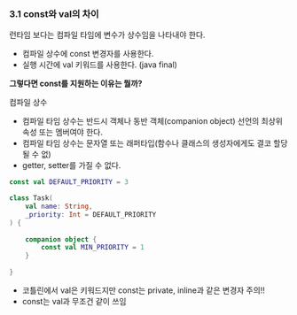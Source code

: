 ### 3.1 const와 val의 차이

런타임 보다는 컴파일 타임에 변수가 상수임을 나타내야 한다.

- 컴파일 상수에 const 변경자를 사용한다.
- 실행 시간에 val 키워드를 사용한다. (java final)

**그렇다면 const를 지원하는 이유는 뭘까?**

컴파일 상수

- 컴파일 타임 상수는 반드시 객체나 동반 객체(companion object) 선언의 최상위 속성 또는 멤버여야 한다.
- 컴파일 타임 상수는 문자열 또는 래퍼타입(함수나 클래스의 생성자에게도 결코 할당 될 수 없)
- getter, setter를 가질 수 없다.

```kotlin
const val DEFAULT_PRIORITY = 3

class Task(
    val name: String,
    _priority: Int = DEFAULT_PRIORITY
) {
    
    companion object {
        const val MIN_PRIORITY = 1
    }
    
}
```

- 코틀린에서 val은 키워드지만 const는 private, inline과 같은 변경자 주의!!
- const는 val과 무조건 같이 쓰임